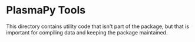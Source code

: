 # PlasmaPy Tools

This directory contains utility code that isn't part of the package, but that is important for
compiling data and keeping the package maintained.